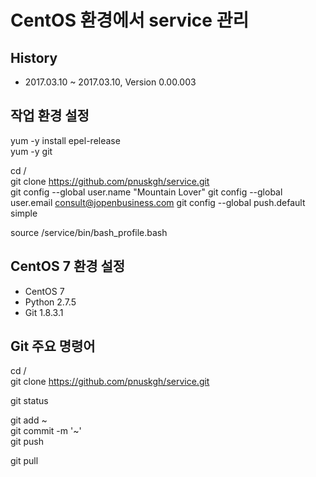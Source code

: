 # CentOS 환경에서 service 관리

## History

* 2017.03.10 ~ 2017.03.10, Version 0.00.003

## 작업 환경 설정

yum -y install epel-release  
yum -y git  

cd /  
git clone https://github.com/pnuskgh/service.git  
git config --global user.name "Mountain Lover"
git config --global user.email consult@jopenbusiness.com
git config --global push.default simple  

source /service/bin/bash_profile.bash  

## CentOS 7 환경 설정

* CentOS 7
* Python 2.7.5
* Git 1.8.3.1

## Git 주요 명령어

cd /  
git clone https://github.com/pnuskgh/service.git  

git status  

git add ~  
git commit -m '~'  
git push  

git pull  


